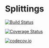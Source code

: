 # Splittings

[![Build Status](https://travis-ci.org/pnavaro/Splittings.jl.svg?branch=master)](https://travis-ci.org/pnavaro/Splittings.jl)

[![Coverage Status](https://coveralls.io/repos/pnavaro/Splittings.jl/badge.svg?branch=master&service=github)](https://coveralls.io/github/pnavaro/Splittings.jl?branch=master)

[![codecov.io](http://codecov.io/github/pnavaro/Splittings.jl/coverage.svg?branch=master)](http://codecov.io/github/pnavaro/Splittings.jl?branch=master)
